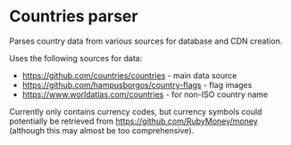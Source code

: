 # Countries parser
Parses country data from various sources for database and CDN creation.

Uses the following sources for data:

- https://github.com/countries/countries - main data source
- https://github.com/hampusborgos/country-flags - flag images
- https://www.worldatlas.com/countries - for non-ISO country name

Currently only contains currency codes, but currency symbols could potentially be retrieved from https://github.com/RubyMoney/money (although this may almost be too comprehensive).
